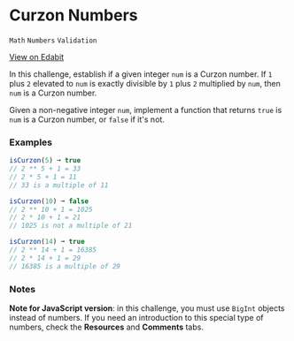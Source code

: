 # Curzon Numbers

`Math` `Numbers` `Validation`

[View on Edabit](https://edabit.com/challenge/jXdJfXXtJ77rRCCR8)

In this challenge, establish if a given integer `num` is a Curzon number. If `1` plus `2` elevated to `num` is exactly divisible by `1` plus `2` multiplied by `num`, then `num` is a Curzon number.

Given a non-negative integer `num`, implement a function that returns `true` is `num` is a Curzon number, or `false` if it's not.

### Examples

```js
isCurzon(5) ➞ true
// 2 ** 5 + 1 = 33
// 2 * 5 + 1 = 11
// 33 is a multiple of 11

isCurzon(10) ➞ false
// 2 ** 10 + 1 = 1025
// 2 * 10 + 1 = 21
// 1025 is not a multiple of 21

isCurzon(14) ➞ true
// 2 ** 14 + 1 = 16385
// 2 * 14 + 1 = 29
// 16385 is a multiple of 29
```

### Notes

**Note for JavaScript version**: in this challenge, you must use `BigInt` objects instead of numbers. If you need an introduction to this special type of numbers, check the **Resources** and **Comments** tabs.
